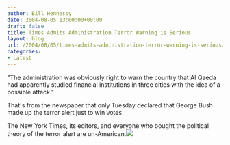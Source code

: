 ```yaml
---
author: Bill Hennessy
date: 2004-08-05 13:00:00+00:00
draft: false
title: Times Admits Administration Terror Warning is Serious
layout: blog
url: /2004/08/05/times-admits-administration-terror-warning-is-serious/
categories:
- Latest
---
```


"The administration was obviously right to warn the country that Al Qaeda had apparently studied financial institutions in three cities with the idea of a possible attack."  
  
That's from the newspaper that only Tuesday declared that George Bush made up the terror alert just to win votes.  
  
The New York Times, its editors, and everyone who bought the political theory of the terror alert are un-American.![](https://blog.billhennessy.com/aggbug.aspx?PostID=653)

